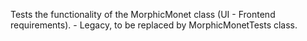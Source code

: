 Tests the functionality of the MorphicMonet class (UI - Frontend requirements). - Legacy, to be replaced by MorphicMonetTests class.